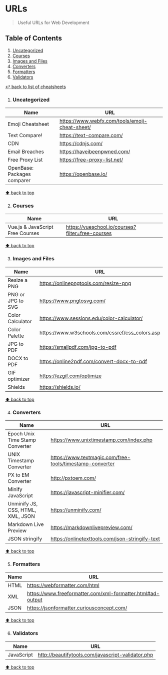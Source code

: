 # URLs
> Useful URLs for Web Development

## Table of Contents

1. [Uncategorized](#uncategorized)
1. [Courses](#courses)
1. [Images and Files](#images-and-files)
1. [Converters](#converters)
1. [Formatters](#formatters)
1. [Validators](#validators)

[↩ back to list of cheatsheets](README.md#list-of-cheatsheets)

1. ### Uncategorized

Name | URL
------------- | -------------
Emoji Cheatsheet | https://www.webfx.com/tools/emoji-cheat-sheet/
Text Compare! | https://text-compare.com/
CDN | https://cdnjs.com/
Email Breaches | https://haveibeenpwned.com/
Free Proxy List | https://free-proxy-list.net/
OpenBase: Packages comparer| https://openbase.io/

[⬆ back to top](#table-of-contents)

2. ### Courses

Name | URL
------------- | -------------
Vue.js & JavaScript Free Courses | https://vueschool.io/courses?filter=free-courses

[⬆ back to top](#table-of-contents)

3. ### Images and Files

Name | URL
------------- | -------------
Resize a PNG | https://onlinepngtools.com/resize-png
PNG or JPG to SVG | https://www.pngtosvg.com/
Color Calculator | https://www.sessions.edu/color-calculator/
Color Palette | https://www.w3schools.com/cssref/css_colors.asp
JPG to PDF | https://smallpdf.com/jpg-to-pdf
DOCX to PDF | https://online2pdf.com/convert-docx-to-pdf
GIF optimizer | https://ezgif.com/optimize
Shields | https://shields.io/

[⬆ back to top](#table-of-contents)

4. ### Converters

Name | URL
------------- | -------------
Epoch Unix Time Stamp Converter | https://www.unixtimestamp.com/index.php
UNIX Timestamp Converter | https://www.textmagic.com/free-tools/timestamp-converter
PX to EM Converter | http://pxtoem.com/
Minify JavaScript | https://javascript-minifier.com/
Unminify JS, CSS, HTML, XML, JSON | https://unminify.com/
Markdown Live Preview | https://markdownlivepreview.com/
JSON stringify | https://onlinetexttools.com/json-stringify-text

[⬆ back to top](#table-of-contents)

5. ### Formatters

Name | URL
------------- | -------------
HTML | https://webformatter.com/html
XML | https://www.freeformatter.com/xml-formatter.html#ad-output
JSON | https://jsonformatter.curiousconcept.com/

[⬆ back to top](#table-of-contents)

6. ### Validators

Name | URL
------------- | -------------
JavaScript | http://beautifytools.com/javascript-validator.php

[⬆ back to top](#table-of-contents)
